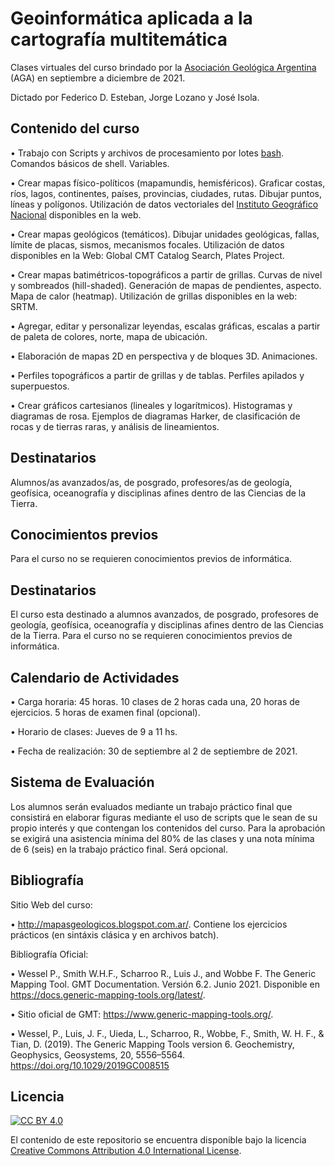 # Geoinformática aplicada a la cartografía multitemática

Clases virtuales del curso brindado por la [Asociación Geológica Argentina](https://geologica.org.ar/) (AGA) en septiembre a diciembre de 2021.

Dictado por Federico D. Esteban, Jorge Lozano y José Isola.

## Contenido del curso

• Trabajo con Scripts y archivos de procesamiento por lotes [bash](https://es.wikipedia.org/wiki/Bash). Comandos básicos de shell. Variables.

• Crear mapas físico-políticos (mapamundis, hemisféricos). Graficar costas, ríos, lagos, continentes, países, provincias, ciudades, rutas. Dibujar puntos, líneas y polígonos. Utilización de datos vectoriales del [Instituto Geográfico Nacional](https://www.ign.gob.ar) disponibles en la web.

• Crear mapas geológicos (temáticos). Dibujar unidades geológicas, fallas, límite de placas, sismos, mecanismos focales. Utilización de datos disponibles en la Web: Global CMT Catalog Search, Plates Project.

• Crear mapas batimétricos-topográficos a partir de grillas. Curvas de nivel y sombreados (hill-shaded). Generación de mapas de pendientes, aspecto. Mapa de calor (heatmap). Utilización de grillas disponibles en la web: SRTM.

• Agregar, editar y personalizar leyendas, escalas gráficas, escalas a partir de paleta de colores, norte, mapa de ubicación.

• Elaboración de mapas 2D en perspectiva y de bloques 3D. Animaciones.

• Perfiles topográficos a partir de grillas y de tablas. Perfiles apilados y superpuestos.

• Crear gráficos cartesianos (lineales y logarítmicos). Histogramas y diagramas de rosa. Ejemplos de diagramas Harker, de clasificación de rocas y de tierras raras, y análisis de lineamientos.

## Destinatarios
Alumnos/as avanzados/as, de posgrado, profesores/as de geología, geofísica, oceanografía y disciplinas afines dentro de las Ciencias de la Tierra.

## Conocimientos previos
Para el curso no se requieren conocimientos previos de informática.
## Destinatarios

El curso esta destinado a alumnos avanzados, de posgrado, profesores de geología, geofísica, oceanografía y disciplinas afines dentro de las Ciencias de la Tierra. Para el curso no se requieren conocimientos previos de informática.


## Calendario de Actividades

• Carga horaria: 45 horas. 10 clases de 2 horas cada una, 20 horas de ejercicios. 5 horas de examen final (opcional).

• Horario de clases: Jueves de 9 a 11 hs. 

• Fecha de realización: 30 de septiembre al 2 de septiembre de 2021.


## Sistema de Evaluación

Los alumnos serán evaluados mediante un trabajo práctico final que consistirá en elaborar figuras mediante el uso de scripts que le sean de su propio interés y que contengan los contenidos del curso. Para la aprobación se exigirá una asistencia mínima del 80% de las clases y una nota mínima de 6 (seis) en la trabajo práctico final. Será opcional.


## Bibliografía

Sitio Web del curso: 

• http://mapasgeologicos.blogspot.com.ar/. Contiene los ejercicios prácticos (en sintáxis clásica y en archivos batch).

Bibliografía Oficial:

• Wessel P., Smith W.H.F., Scharroo R., Luis J., and Wobbe F. The Generic Mapping Tool. GMT Documentation. Versión 6.2. Junio 2021. Disponible en https://docs.generic-mapping-tools.org/latest/.

• Sitio oficial de GMT: https://www.generic-mapping-tools.org/.

• Wessel, P., Luis, J. F., Uieda, L., Scharroo, R., Wobbe, F., Smith, W. H. F., & Tian, D. (2019). The Generic Mapping Tools version 6. Geochemistry, Geophysics, Geosystems, 20, 5556–5564. https://doi.org/10.1029/2019GC008515

## Licencia

[![CC BY 4.0][cc-by-image]][cc-by]

El contenido de este repositorio se encuentra disponible bajo la licencia [Creative Commons Attribution 4.0 International License][cc-by].

[cc-by]: http://creativecommons.org/licenses/by/4.0/
[cc-by-image]: https://i.creativecommons.org/l/by/4.0/88x31.png
